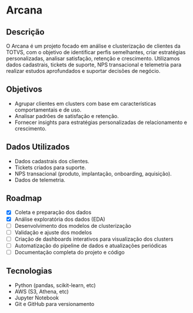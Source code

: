 # Arcana

## Descrição

O Arcana é um projeto focado em análise e clusterização de clientes da TOTVS, com o objetivo de identificar perfis semelhantes, criar estratégias personalizadas, analisar satisfação, retenção e crescimento. Utilizamos dados cadastrais, tickets de suporte, NPS transacional e telemetria para realizar estudos aprofundados e suportar decisões de negócio.

## Objetivos

- Agrupar clientes em clusters com base em características comportamentais e de uso.
- Analisar padrões de satisfação e retenção.
- Fornecer insights para estratégias personalizadas de relacionamento e crescimento.

## Dados Utilizados

- Dados cadastrais dos clientes.
- Tickets criados para suporte.
- NPS transacional (produto, implantação, onboarding, aquisição).
- Dados de telemetria.

## Roadmap

- [x] Coleta e preparação dos dados
- [x] Análise exploratória dos dados (EDA)
- [ ] Desenvolvimento dos modelos de clusterização
- [ ] Validação e ajuste dos modelos
- [ ] Criação de dashboards interativos para visualização dos clusters
- [ ] Automatização do pipeline de dados e atualizações periódicas
- [ ] Documentação completa do projeto e código

## Tecnologias

- Python (pandas, scikit-learn, etc)
- AWS (S3, Athena, etc)
- Jupyter Notebook
- Git e GitHub para versionamento
